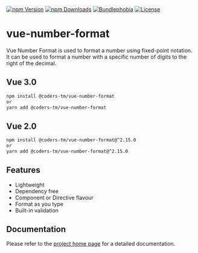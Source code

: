 [![npm Version](https://badgen.net/npm/v/@coders-tm/vue-number-format?color=green)](https://www.npmjs.com/package/@coders-tm/vue-number-format)
[![npm Downloads](https://badgen.net/npm/dt/@coders-tm/vue-number-format?color=green)](https://www.npmjs.com/package/@coders-tm/vue-number-format)
[![Bundlephobia](https://badgen.net/bundlephobia/minzip/@coders-tm/vue-number-format?color=green)](https://bundlephobia.com/result?p=@coders-tm/vue-number-format)
[![License](https://badgen.net/github/license/coders-tm/vue-number-format?color=green)](https://github.com/coders-tm/vue-number-format/blob/master/LICENSE)

# vue-number-format

Vue Number Format is used to format a number using fixed-point notation. It can be used to format a number with a specific number of digits to the right of the decimal.

## Vue 3.0

```bash
npm install @coders-tm/vue-number-format
or
yarn add @coders-tm/vue-number-format
```

## Vue 2.0

```bash
npm install @coders-tm/vue-number-format@^2.15.0
or
yarn add @coders-tm/vue-number-format@^2.15.0
```

## Features

- Lightweight
- Dependency free
- Component or Directive flavour
- Format as you type
- Built-in validation

## Documentation

Please refer to the [project home page](https://vue-number-format.netlify.app) for a detailed documentation.
